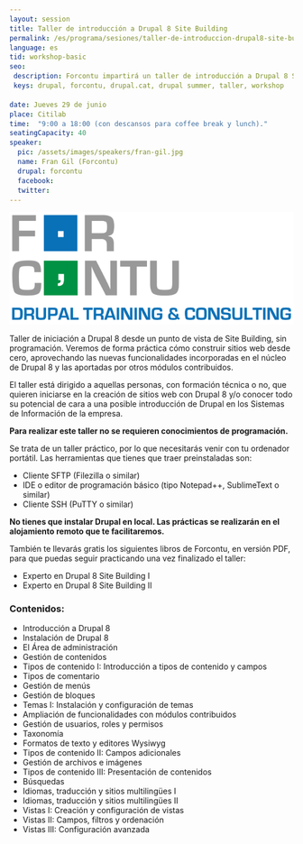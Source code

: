 ```yaml
---
layout: session
title: Taller de introducción a Drupal 8 Site Building
permalink: /es/programa/sesiones/taller-de-introduccion-drupal8-site-building/
language: es
tid: workshop-basic
seo:
 description: Forcontu impartirá un taller de introducción a Drupal 8 Site Building
 keys: drupal, forcontu, drupal.cat, drupal summer, taller, workshop

date: Jueves 29 de junio
place: Citilab
time:  "9:00 a 18:00 (con descansos para coffee break y lunch)."
seatingCapacity: 40
speaker:
  pic: /assets/images/speakers/fran-gil.jpg
  name: Fran Gil (Forcontu)
  drupal: forcontu
  facebook:
  twitter:
---
```

![forcontu logo](/assets/images/sponsors/logo-forcontu.svg)

Taller de iniciación a Drupal 8 desde un punto de vista de Site Building, sin programación.
Veremos de forma práctica cómo construir sitios web desde cero, aprovechando las nuevas
funcionalidades incorporadas en el núcleo de Drupal 8 y las aportadas por otros módulos
contribuidos.

El taller está dirigido a aquellas personas, con formación técnica o no, que quieren iniciarse
en la creación de sitios web con Drupal 8 y/o conocer todo su potencial de cara a una posible
introducción de Drupal en los Sistemas de Información de la empresa.

**Para realizar este taller no se requieren conocimientos de programación.**

Se trata de un taller práctico, por lo que necesitarás venir con tu ordenador portátil.
Las herramientas que tienes que traer preinstaladas son:

- Cliente SFTP (Filezilla o similar)
- IDE o editor de programación básico (tipo Notepad++, SublimeText o similar)
- Cliente SSH (PuTTY o similar)

**No tienes que instalar Drupal en local. Las prácticas se realizarán en el alojamiento remoto
que te facilitaremos.**

También te llevarás gratis los siguientes libros de Forcontu, en versión PDF, para que puedas
seguir practicando una vez finalizado el taller:

- Experto en Drupal 8 Site Building I
- Experto en Drupal 8 Site Building II

### Contenidos:

- Introducción a Drupal 8
- Instalación de Drupal 8
- El Área de administración
- Gestión de contenidos
- Tipos de contenido I: Introducción a tipos de contenido y campos
- Tipos de comentario
- Gestión de menús
- Gestión de bloques
- Temas I: Instalación y configuración de temas
- Ampliación de funcionalidades con módulos contribuidos
- Gestión de usuarios, roles y permisos
- Taxonomía
- Formatos de texto y editores Wysiwyg
- Tipos de contenido II: Campos adicionales
- Gestión de archivos e imágenes
- Tipos de contenido III: Presentación de contenidos
- Búsquedas
- Idiomas, traducción y sitios multilingües I
- Idiomas, traducción y sitios multilingües II
- Vistas I: Creación y configuración de vistas
- Vistas II: Campos, filtros y ordenación
- Vistas III: Configuración avanzada
